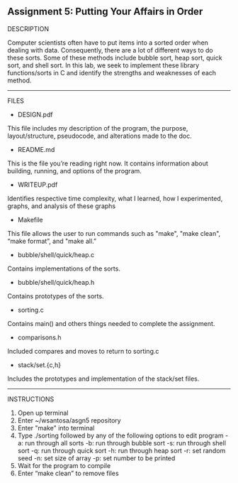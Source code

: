 Assignment 5: Putting Your Affairs in Order
-------------------
DESCRIPTION

Computer scientists often have to put items into a sorted order when dealing with data. Consequently, there are a lot of different ways to do these sorts. Some of these methods include bubble sort, heap sort, quick sort, and shell sort. In this lab, we seek to implement these library functions/sorts in C and identify the strengths and weaknesses of each method.

-------------------
FILES

- DESIGN.pdf

This file includes my description of the program, the purpose, layout/structure, pseudocode, and alterations made to the doc.

- README.md

This is the file you’re reading right now. It contains information about building, running, and options of the program.

- WRITEUP.pdf

Identifies respective time complexity, what I learned, how I experimented, graphs, and analysis of these graphs

- Makefile

This file allows the user to run commands such as "make", "make clean", “make format”, and "make all.”

- bubble/shell/quick/heap.c

Contains implementations of the sorts.

- bubble/shell/quick/heap.h

Contains prototypes of the sorts.

- sorting.c

Contains main() and others things needed to complete the assignment.

- comparisons.h

Included compares and moves to return to sorting.c

- stack/set.{c,h}

Includes the prototypes and implementation of the stack/set files.

-------------------
INSTRUCTIONS

1. Open up terminal
2. Enter ~/wsantosa/asgn5 repository
3. Enter "make" into terminal
4. Type ./sorting followed by any of the following options to edit program
-a: run through all sorts
-b: run through bubble sort
-s: run through shell sort
-q: run through quick sort
-h: run through heap sort
-r: set random seed
-n: set size of array
-p: set number to be printed
5. Wait for the program to compile
6. Enter “make clean” to remove files



